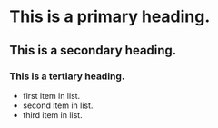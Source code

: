 # This is a primary heading.
## This is a secondary heading.
### This is a tertiary heading.

* first item in list.
* second item in list.
* third item in list.
